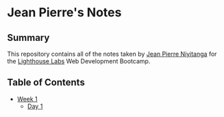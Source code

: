 # Jean Pierre's Notes

## Summary
This repository contains all of the notes taken by [Jean Pierre Niyitanga](https://github.com/jpniyitanga) for the [Lighthouse Labs](https://www.lighthouselabs.ca/) Web Development Bootcamp.

## Table of Contents

* [Week 1](/Week_1/)
  * [Day 1](/Week_1/Day_1/)
